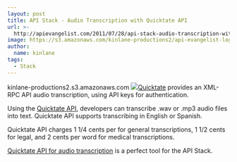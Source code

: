 ```yaml
---
layout: post
title: API Stack - Audio Transcription with Quicktate API
url: >-
  http://apievangelist.com/2011/07/28/api-stack-audio-transcription-with-quicktate-api/
image: https://s3.amazonaws.com/kinlane-productions2/api-evangelist-logos/api-evangelist-butterfly-vertical.png
author:
  name: kinlane
tags:
  - Stack
---
```

kinlane-productions2.s3.amazonaws.com [![](http://kinlane-productions.s3.amazonaws.com/api-evangelist/quicktate/quicktate-logo.jpg)](http://quicktate.com/)[Quicktate](http://quicktate.com/) provides an XML-RPC API audio transcription, using API keys for authentication.

Using the [Quicktate API](http://quicktate.com/quicktate/api.php), developers can transcribe .wav or .mp3 audio files into text. Quicktate API supports transcribing in English or Spanish.

Quicktate API charges 1 1/4 cents per for general transcriptions, 1 1/2 cents for legal, and 2 cents per word for medical transcriptions.

[Quicktate API for audio transcription](http://quicktate.com/quicktate/api.php) is a perfect tool for the API Stack.